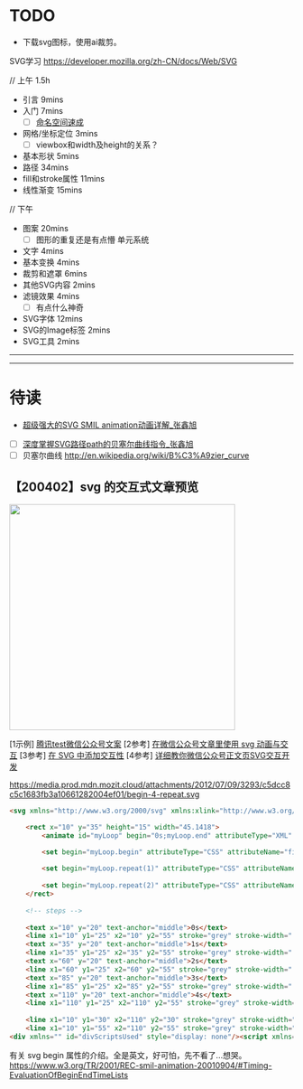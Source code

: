 # TODO
- 下载svg图标，使用ai裁剪。

SVG学习
https://developer.mozilla.org/zh-CN/docs/Web/SVG

// 上午 1.5h
- 引言 9mins
- 入门 7mins
  - [ ] [命名空间速成](https://developer.mozilla.org/en-US/docs/Web/SVG/Namespaces_Crash_Course)
- 网格/坐标定位 3mins
  - [ ] viewbox和width及height的关系？
- 基本形状 5mins
- 路径 34mins
- fill和stroke属性 11mins
- 线性渐变 15mins

// 下午
- 图案 20mins
  - [ ] 图形的重复还是有点懵 单元系统
- 文字 4mins
- 基本变换 4mins
- 裁剪和遮罩 6mins
- 其他SVG内容 2mins
- 滤镜效果 4mins
  - [ ] 有点什么神奇
- SVG字体 12mins
- SVG的Image标签 2mins
- SVG工具 2mins


---



---

# 待读

- [超级强大的SVG SMIL animation动画详解_张鑫旭](https://www.zhangxinxu.com/wordpress/2014/08/so-powerful-svg-smil-animation)
- [ ] [深度掌握SVG路径path的贝塞尔曲线指令_张鑫旭](https://www.zhangxinxu-.com/wordpress/2014/06/deep-understand-svg-path-bezier-curves-command/)
- [ ] 贝塞尔曲线 http://en.wikipedia.org/wiki/B%C3%A9zier_curve

## 【200402】svg 的交互式文章预览
<div>
  <img src="https://uploader.shimo.im/f/VyiMmlwBVbEFAPyy.png!thumbnail" style="display:block;width: 400px;" />
</div>

[1示例] [腾讯test微信公众号文案](https://mp.weixin.qq.com/s/7eIyYCoobG6X8iP-A5806Q)
[2参考] [在微信公众号文章里使用 svg 动画与交互](http://wechat-svg.projects.linwise.com/)
[3参考] [在 SVG 中添加交互性](https://www.ibm.com/developerworks/cn/xml/x-svgint/index.html)
[4参考] [详细教你微信公众号正文页SVG交互开发](https://juejin.im/post/5d37e1fce51d455d88219fca)



https://media.prod.mdn.mozit.cloud/attachments/2012/07/09/3293/c5dcc8c5c1683fb3a10661282004ef01/begin-4-repeat.svg

``` HTML
<svg xmlns="http://www.w3.org/2000/svg" xmlns:xlink="http://www.w3.org/1999/xlink" width="120" height="120" viewBox="0 0 120 120" version="1.1">

	<rect x="10" y="35" height="15" width="45.1418">
		<animate id="myLoop" begin="0s;myLoop.end" attributeType="XML" attributeName="width" from="0" to="100" dur="4s" repeatCount="3"/>

		<set begin="myLoop.begin" attributeType="CSS" attributeName="fill" to="green"/>
		
		<set begin="myLoop.repeat(1)" attributeType="CSS" attributeName="fill" to="gold"/>
		
		<set begin="myLoop.repeat(2)" attributeType="CSS" attributeName="fill" to="red"/>
	</rect>
	
	<!-- steps -->
	
	<text x="10" y="20" text-anchor="middle">0s</text>
	<line x1="10" y1="25" x2="10" y2="55" stroke="grey" stroke-width=".5"/>
	<text x="35" y="20" text-anchor="middle">1s</text>
	<line x1="35" y1="25" x2="35" y2="55" stroke="grey" stroke-width=".5"/>
	<text x="60" y="20" text-anchor="middle">2s</text>
	<line x1="60" y1="25" x2="60" y2="55" stroke="grey" stroke-width=".5"/>
	<text x="85" y="20" text-anchor="middle">3s</text>
	<line x1="85" y1="25" x2="85" y2="55" stroke="grey" stroke-width=".5"/>
	<text x="110" y="20" text-anchor="middle">4s</text>
	<line x1="110" y1="25" x2="110" y2="55" stroke="grey" stroke-width=".5"/>
	
	<line x1="10" y1="30" x2="110" y2="30" stroke="grey" stroke-width=".5"/>
	<line x1="10" y1="55" x2="110" y2="55" stroke="grey" stroke-width=".5"/>
<div xmlns="" id="divScriptsUsed" style="display: none"/><script xmlns="" id="globalVarsDetection" src="chrome-extension://cmkdbmfndkfgebldhnkbfhlneefdaaip/js/wrs_env.js"/></svg>
```


有关 svg begin 属性的介绍。全是英文，好可怕，先不看了...想哭。
https://www.w3.org/TR/2001/REC-smil-animation-20010904/#Timing-EvaluationOfBeginEndTimeLists




